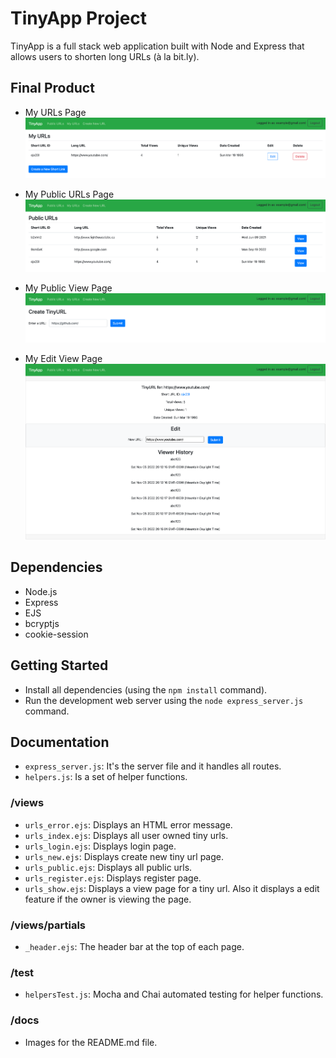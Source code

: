 # TinyApp Project

TinyApp is a full stack web application built with Node and Express that allows users to shorten long URLs (à la bit.ly).

## Final Product

- My URLs Page
!["Screenshot of URLs page"](https://github.com/Karamvir-Bains/tinyapp/blob/main/docs/urls-page.png)

- My Public URLs Page
!["Screenshot of URLs Public page"](https://github.com/Karamvir-Bains/tinyapp/blob/main/docs/urls-public-page.png)

- My Public View Page
!["Screenshot of URLs Public View page"](https://github.com/Karamvir-Bains/tinyapp/blob/main/docs/urls-view-page.png)

- My Edit View Page
!["Screenshot of URLs Edit View page"](https://github.com/Karamvir-Bains/tinyapp/blob/main/docs/urls-edit-page.png)

## Dependencies

- Node.js
- Express
- EJS
- bcryptjs
- cookie-session

## Getting Started

- Install all dependencies (using the `npm install` command).
- Run the development web server using the `node express_server.js` command.

## Documentation
- `express_server.js`: It's the server file and it handles all routes.
- `helpers.js`: Is a set of helper functions.

### /views
- `urls_error.ejs`: Displays an HTML error message.
- `urls_index.ejs`: Displays all user owned tiny urls.
- `urls_login.ejs`: Displays login page.
- `urls_new.ejs`: Displays create new tiny url page.
- `urls_public.ejs`: Displays all public urls.
- `urls_register.ejs`: Displays register page.
- `urls_show.ejs`: Displays a view page for a tiny url. Also it displays a edit feature if the owner is viewing the page.

### /views/partials
- `_header.ejs`: The header bar at the top of each page.

### /test
- `helpersTest.js`: Mocha and Chai automated testing for helper functions.

### /docs
- Images for the README.md file.